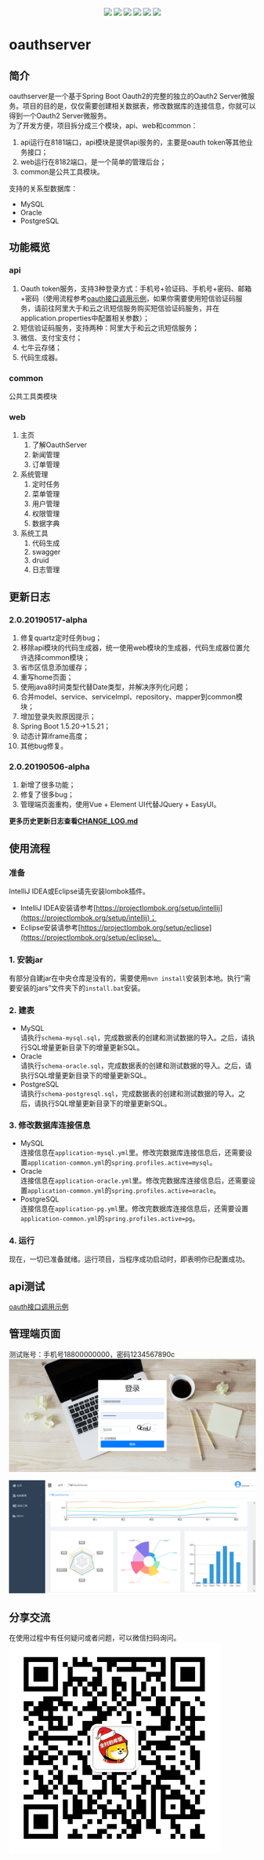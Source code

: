 <p align="center">
<a href="http://www.oracle.com/technetwork/java/javase/overview/index.html"><img src="https://img.shields.io/badge/language-java%208.0-orange.svg"></a>
<a href="https://www.jetbrains.com/idea/"><img src="https://img.shields.io/badge/platform-jetbrains-green.svg"></a>
<a href="http://projects.spring.io/spring-boot/"><img src="https://img.shields.io/badge/SpringBoot-1.5.21-990066.svg"></a>
<img src="https://img.shields.io/badge/Database-MySQL%7COracle%7CPostgreSQL-brightgreen.svg">
<img src="https://img.shields.io/badge/License-Apache%202.0-blue.svg">
<img src="https://img.shields.io/badge/release-1.3.0-brightgreen.svg">

</p>

# oauthserver
## 简介
oauthserver是一个基于Spring Boot Oauth2的完整的独立的Oauth2 Server微服务。项目的目的是，仅仅需要创建相关数据表，修改数据库的连接信息，你就可以得到一个Oauth2 Server微服务。  
为了开发方便，项目拆分成三个模块，api、web和common：
1. api运行在8181端口，api模块是提供api服务的，主要是oauth token等其他业务接口；
2. web运行在8182端口，是一个简单的管理后台；
3. common是公共工具模块。

支持的关系型数据库：
- MySQL
- Oracle
- PostgreSQL

## 功能概览
### api
1. Oauth token服务，支持3种登录方式：手机号+验证码、手机号+密码、邮箱+密码（使用流程参考[oauth接口调用示例](tutorial/api.md)，如果你需要使用短信验证码服务，请前往阿里大于和云之讯短信服务购买短信验证码服务，并在application.properties中配置相关参数）；
2. 短信验证码服务，支持两种：阿里大于和云之讯短信服务；
3. 微信、支付宝支付；
4. 七牛云存储；
5. 代码生成器。
### common
公共工具类模块
### web
1. 主页
   1. 了解OauthServer
   2. 新闻管理
   3. 订单管理
2. 系统管理
   1. 定时任务
   2. 菜单管理
   3. 用户管理
   4. 权限管理
   5. 数据字典
3. 系统工具
   1. 代码生成
   2. swagger
   3. druid
   4. 日志管理

## 更新日志
### 2.0.20190517-alpha
1. 修复quartz定时任务bug；
2. 移除api模块的代码生成器，统一使用web模块的生成器，代码生成器位置允许选择common模块；
3. 省市区信息添加缓存；
4. 重写home页面；
5. 使用java8时间类型代替Date类型，并解决序列化问题；
6. 合并model、service、serviceImpl、repository、mapper到common模块；
7. 增加登录失败原因提示；
8. Spring Boot 1.5.20->1.5.21；
9. 动态计算iframe高度；
10. 其他bug修复。
### 2.0.20190506-alpha
1. 新增了很多功能；
2. 修复了很多bug；
3. 管理端页面重构，使用Vue + Element UI代替JQuery + EasyUI。

**更多历史更新日志查看[CHANGE_LOG.md](tutorial/CHANGE_LOG.md)**

## 使用流程
### 准备
IntelliJ IDEA或Eclipse请先安装lombok插件。
- IntelliJ IDEA安装请参考[https://projectlombok.org/setup/intellij](https://projectlombok.org/setup/intellij)；
- Eclipse安装请参考[https://projectlombok.org/setup/eclipse](https://projectlombok.org/setup/eclipse)。
### 1. 安装jar
有部分自建jar在中央仓库是没有的，需要使用`mvn install`安装到本地。执行“需要安装的jars”文件夹下的`install.bat`安装。
### 2. 建表
- MySQL  
请执行`schema-mysql.sql`，完成数据表的创建和测试数据的导入。之后，请执行SQL增量更新目录下的增量更新SQL。
- Oracle  
请执行`schema-oracle.sql`，完成数据表的创建和测试数据的导入。之后，请执行SQL增量更新目录下的增量更新SQL。
- PostgreSQL  
请执行`schema-postgresql.sql`，完成数据表的创建和测试数据的导入。之后，请执行SQL增量更新目录下的增量更新SQL。
### 3. 修改数据库连接信息
- MySQL  
连接信息在`application-mysql.yml`里。修改完数据库连接信息后，还需要设置`application-common.yml`的`spring.profiles.active=mysql`。    
- Oracle  
连接信息在`application-oracle.yml`里。修改完数据库连接信息后，还需要设置`application-common.yml`的`spring.profiles.active=oracle`。  
- PostgreSQL  
连接信息在`application-pg.yml`里。修改完数据库连接信息后，还需要设置`application-common.yml`的`spring.profiles.active=pg`。  
### 4. 运行
现在，一切已准备就绪。运行项目，当程序成功启动时，即表明你已配置成功。

## api测试
[oauth接口调用示例](tutorial/api.md)

## 管理端页面
测试账号：手机号18800000000，密码1234567890c
![登录页](tutorial/screenshots/login.png)

![管理端主页](tutorial/screenshots/index.png)

## 分享交流
在使用过程中有任何疑问或者问题，可以微信扫码询问。  
![author](tutorial/screenshots/author.jpg)